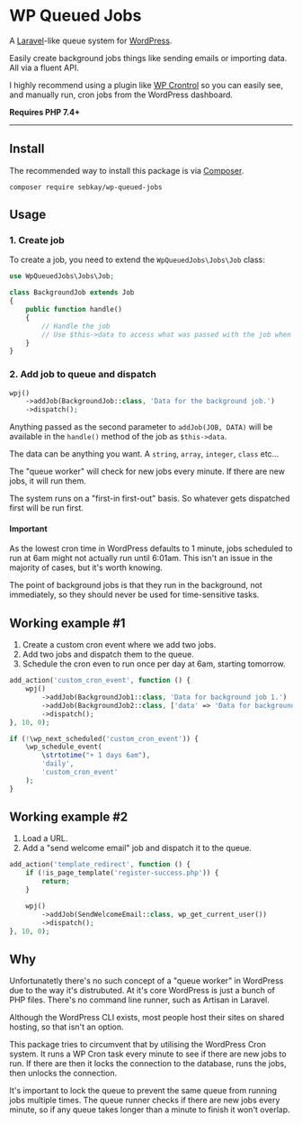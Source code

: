 # WP Queued Jobs

A [Laravel](https://laravel.com/)-like queue system for [WordPress](https://wordpress.org/).

Easily create background jobs things like sending emails or importing data. All via a fluent API.

I highly recommend using a plugin like [WP Crontrol](https://wordpress.org/plugins/wp-crontrol/) so you can easily see, and manually run, cron jobs from the WordPress dashboard.

**Requires PHP 7.4+**

***

## Install

The recommended way to install this package is via [Composer](https://getcomposer.org/).

```shell
composer require sebkay/wp-queued-jobs
```

## Usage

### 1. Create job

To create a job, you need to extend the `WpQueuedJobs\Jobs\Job` class:

```php
use WpQueuedJobs\Jobs\Job;

class BackgroundJob extends Job
{
    public function handle()
    {
        // Handle the job
        // Use $this->data to access what was passed with the job when it was added to the queue
    }
}
```

### 2. Add job to queue and dispatch

```php
wpj()
    ->addJob(BackgroundJob::class, 'Data for the background job.')
    ->dispatch();
```

Anything passed as the second parameter to `addJob(JOB, DATA)` will be available in the `handle()` method of the job as `$this->data`.

The data can be anything you want. A `string`, `array`, `integer`, `class` etc...

The "queue worker" will check for new jobs every minute. If there are new jobs, it will run them.

The system runs on a "first-in first-out" basis. So whatever gets dispatched first will be run first.

#### Important

As the lowest cron time in WordPress defaults to 1 minute, jobs scheduled to run at 6am might not actually run until 6:01am. This isn't an issue in the majority of cases, but it's worth knowing.

The point of background jobs is that they run in the background, not immediately, so they should never be used for time-sensitive tasks.

## Working example #1

1. Create a custom cron event where we add two jobs.
2. Add two jobs and dispatch them to the queue.
3. Schedule the cron even to run once per day at 6am, starting tomorrow.

```php
add_action('custom_cron_event', function () {
    wpj()
        ->addJob(BackgroundJob1::class, 'Data for background job 1.')
        ->addJob(BackgroundJob2::class, ['data' => 'Data for background job 2.'])
        ->dispatch();
}, 10, 0);

if (!\wp_next_scheduled('custom_cron_event')) {
    \wp_schedule_event(
        \strtotime("+ 1 days 6am"),
        'daily',
        'custom_cron_event'
    );
}
```

## Working example #2

1. Load a URL.
2. Add a "send welcome email" job and dispatch it to the queue.

```php
add_action('template_redirect', function () {
    if (!is_page_template('register-success.php')) {
        return;
    }

    wpj()
        ->addJob(SendWelcomeEmail::class, wp_get_current_user())
        ->dispatch();
}, 10, 0);
```

## Why

Unfortunatetly there's no such concept of a "queue worker" in WordPress due to the way it's distrubuted. At it's core WordPress is just a bunch of PHP files. There's no command line runner, such as Artisan in Laravel.

Although the WordPress CLI exists, most people host their sites on shared hosting, so that isn't an option.

This package tries to circumvent that by utilising the WordPress Cron system. It runs a WP Cron task every minute to see if there are new jobs to run. If there are then it locks the connection to the database, runs the jobs, then unlocks the connection.

It's important to lock the queue to prevent the same queue from running jobs multiple times. The queue runner checks if there are new jobs every minute, so if any queue takes longer than a minute to finish it won't overlap.
